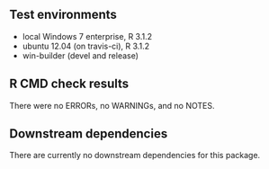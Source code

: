 ## Test environments
* local Windows 7 enterprise, R 3.1.2
* ubuntu 12.04 (on travis-ci), R 3.1.2
* win-builder (devel and release)

## R CMD check results
There were no ERRORs, no WARNINGs, and no NOTES. 


## Downstream dependencies
There are currently no downstream dependencies for this package.
